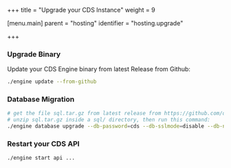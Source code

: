 +++
title = "Upgrade your CDS Instance"
weight = 9

[menu.main]
parent = "hosting"
identifier = "hosting.upgrade"

+++


### Upgrade Binary

Update your CDS Engine binary from latest Release from Github:

```bash
./engine update --from-github
```

### Database Migration

```bash
# get the file sql.tar.gz from latest release from https://github.com/ovh/cds/releases
# unzip sql.tar.gz inside a sql/ directory, then run this command:
./engine database upgrade --db-password=cds --db-sslmode=disable --db-name=cds --migrate-dir=sql --db-connect-timeout=20
```

### Restart your CDS API

```bash
./engine start api ... 
```